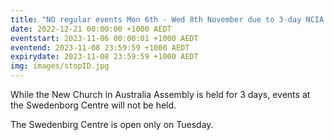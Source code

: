 ```yaml
---
title: "NO regular events Mon 6th - Wed 8th November due to 3-day NCIA Assembly. Centre is open on Tuesday."
date: 2022-12-21 00:00:00 +1000 AEDT
eventstart: 2023-11-06 00:00:01 +1000 AEDT
eventend: 2023-11-08 23:59:59 +1000 AEDT
expirydate: 2023-11-08 23:59:59 +1000 AEDT
img: images/stopID.jpg
---
```


While the New Church in Australia Assembly is held for 3 days, events at the Swedenborg Centre will not be held.

The Swedenbirg Centre is open only on Tuesday.